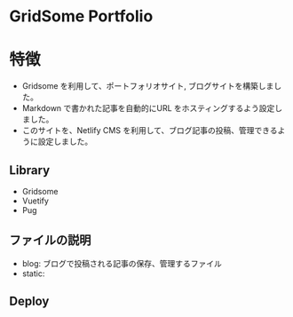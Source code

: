 # GridSome Portfolio 

# 特徴
- Gridsome を利用して、ポートフォリオサイト, ブログサイトを構築しました。
- Markdown で書かれた記事を自動的にURL をホスティングするよう設定しました。
- このサイトを、Netlify CMS を利用して、ブログ記事の投稿、管理できるように設定しました。

## Library 

- Gridsome
- Vuetify 
- Pug 

## ファイルの説明
- blog: ブログで投稿される記事の保存、管理するファイル
- static:  

## Deploy 
